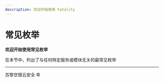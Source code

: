 ```yaml
---
description: 欢迎开始使用 Fatality
---
```


# 常见枚举

**欢迎开始使用常见枚举**

在本节中，列出了与任何特定服务或模块无关的最常见枚举

***

苏黎世银云安全 ©
